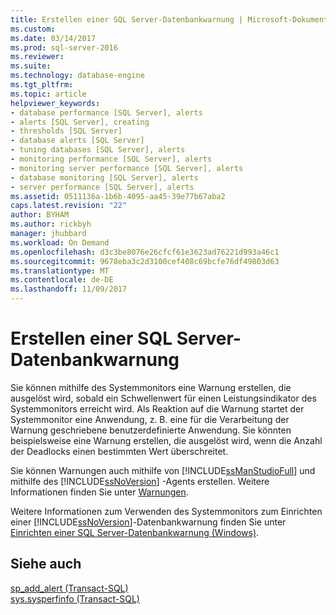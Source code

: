 ```yaml
---
title: Erstellen einer SQL Server-Datenbankwarnung | Microsoft-Dokumentation
ms.custom: 
ms.date: 03/14/2017
ms.prod: sql-server-2016
ms.reviewer: 
ms.suite: 
ms.technology: database-engine
ms.tgt_pltfrm: 
ms.topic: article
helpviewer_keywords:
- database performance [SQL Server], alerts
- alerts [SQL Server], creating
- thresholds [SQL Server]
- database alerts [SQL Server]
- tuning databases [SQL Server], alerts
- monitoring performance [SQL Server], alerts
- monitoring server performance [SQL Server], alerts
- database monitoring [SQL Server], alerts
- server performance [SQL Server], alerts
ms.assetid: 0511136a-1b6b-4095-aa45-39e77b67aba2
caps.latest.revision: "22"
author: BYHAM
ms.author: rickbyh
manager: jhubbard
ms.workload: On Demand
ms.openlocfilehash: d3c3be8076e26cfcf61e3623ad76221d993a46c1
ms.sourcegitcommit: 9678eba3c2d3100cef408c69bcfe76df49803d63
ms.translationtype: MT
ms.contentlocale: de-DE
ms.lasthandoff: 11/09/2017
---
```

# <a name="create-a-sql-server-database-alert"></a>Erstellen einer SQL Server-Datenbankwarnung
  Sie können mithilfe des Systemmonitors eine Warnung erstellen, die ausgelöst wird, sobald ein Schwellenwert für einen Leistungsindikator des Systemmonitors erreicht wird. Als Reaktion auf die Warnung startet der Systemmonitor eine Anwendung, z. B. eine für die Verarbeitung der Warnung geschriebene benutzerdefinierte Anwendung. Sie könnten beispielsweise eine Warnung erstellen, die ausgelöst wird, wenn die Anzahl der Deadlocks einen bestimmten Wert überschreitet.  
  
 Sie können Warnungen auch mithilfe von [!INCLUDE[ssManStudioFull](../../includes/ssmanstudiofull-md.md)] und mithilfe des [!INCLUDE[ssNoVersion](../../includes/ssnoversion-md.md)] -Agents erstellen. Weitere Informationen finden Sie unter [Warnungen](http://msdn.microsoft.com/library/3f57d0f0-4781-46ec-82cd-b751dc5affef).  
  
 Weitere Informationen zum Verwenden des Systemmonitors zum Einrichten einer [!INCLUDE[ssNoVersion](../../includes/ssnoversion-md.md)]-Datenbankwarnung finden Sie unter [Einrichten einer SQL Server-Datenbankwarnung &#40;Windows&#41;](../../relational-databases/performance/set-up-a-sql-server-database-alert-windows.md).  
  
## <a name="see-also"></a>Siehe auch  
 [sp_add_alert &#40;Transact-SQL&#41;](../../relational-databases/system-stored-procedures/sp-add-alert-transact-sql.md)   
 [sys.sysperfinfo &#40;Transact-SQL&#41;](../../relational-databases/system-compatibility-views/sys-sysperfinfo-transact-sql.md)  
  
  
